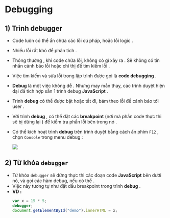 # Debugging
## **1) Trình debugger**
- Code luôn có thể ẩn chứa các lỗi cú pháp, hoặc lỗi logic .
- Nhiều lỗi rất khó để phân tích .
- Thông thường , khi code chứa lỗi, không có gì xảy ra . Sẽ không có tin nhắn cảnh báo lỗi hoặc chỉ thị để tìm kiếm lỗi .
- Việc tìm kiếm và sửa lỗi trong lập trình được gọi là **code debugging** .
- **Debug** là một việc không dễ . Nhưng may mắn thay, các trình duyệt hiện đại đã tích hợp sẵn 1 trình debug **JavaScript** .
- Trình **debug** có thể được bật hoặc tắt đi, bám theo lỗi để cảnh báo tới user .
- Với trình **debug** , có thể đặt các **breakpoint** (nơi mà phần code thực thi sẽ bị dừng lại ) để kiểm tra phần lỗi bên trong nó .
- Có thể kích hoạt trình **debug** trên trình duyệt bằng cách ấn phím `F12` , chọn `Console` trong menu debug :
    
    <img src=https://i.imgur.com/U9fCR7a.png>

## **2) Từ khóa `debugger`**
- Từ khóa `debugger` sẽ dừng thực thi các đoạn code **JavaScript** bên dưới nó, và gọi các hàm debug, nếu có thể .
- Việc này tương tự như đặt dấu breakpoint trong trình **debug** .
- **VD :**
    ```js
    var x = 15 * 5;
    debugger;
    document.getElementById("demo").innerHTML = x;
    ```